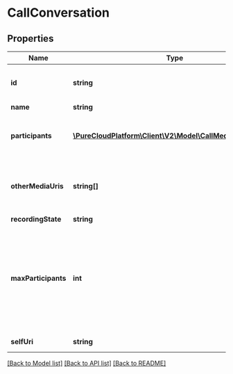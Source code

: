 # CallConversation

## Properties
Name | Type | Description | Notes
------------ | ------------- | ------------- | -------------
**id** | **string** | The globally unique identifier for the object. | [optional] 
**name** | **string** |  | [optional] 
**participants** | [**\PureCloudPlatform\Client\V2\Model\CallMediaParticipant[]**](CallMediaParticipant.md) | The list of participants involved in the conversation. | [optional] 
**otherMediaUris** | **string[]** | The list of other media channels involved in the conversation. | [optional] 
**recordingState** | **string** |  | [optional] 
**maxParticipants** | **int** | If this is a conference conversation, then this field indicates the maximum number of participants allowed to participant in the conference. | [optional] 
**selfUri** | **string** | The URI for this object | [optional] 

[[Back to Model list]](../README.md#documentation-for-models) [[Back to API list]](../README.md#documentation-for-api-endpoints) [[Back to README]](../README.md)


